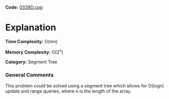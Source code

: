 **Code:** [0339D.cpp](./0339D.cpp)

# Explanation

**Time Complexity:** O(mn)

**Memory Complexity:** O(2<sup>n</sup>) 

**Category:** Segment Tree

### General Comments

This problem could be solved using a segment tree which allows for O(logn) update and range queries, where n is the length of the array.
